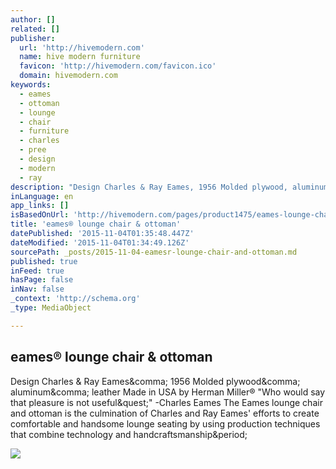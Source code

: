```yaml
---
author: []
related: []
publisher:
  url: 'http://hivemodern.com'
  name: hive modern furniture
  favicon: 'http://hivemodern.com/favicon.ico'
  domain: hivemodern.com
keywords:
  - eames
  - ottoman
  - lounge
  - chair
  - furniture
  - charles
  - pree
  - design
  - modern
  - ray
description: "Design Charles & Ray Eames, 1956 Molded plywood, aluminum, leather Made in USA by Herman Miller® \"Who would say that pleasure is not useful?\" -Charles Eames The Eames lounge chair and ottoman is the culmination of Charles and Ray Eames' efforts to create comfortable and handsome lounge seating by using production techniques that combine technology and handcraftsmanship."
inLanguage: en
app_links: []
isBasedOnUrl: 'http://hivemodern.com/pages/product1475/eames-lounge-chair-and-ottoman-herman-miller'
title: 'eames® lounge chair & ottoman'
datePublished: '2015-11-04T01:35:48.447Z'
dateModified: '2015-11-04T01:34:49.126Z'
sourcePath: _posts/2015-11-04-eamesr-lounge-chair-and-ottoman.md
published: true
inFeed: true
hasPage: false
inNav: false
_context: 'http://schema.org'
_type: MediaObject

---
```

<article style=""><h1>eames® lounge chair &amp; ottoman</h1><p>Design Charles &amp; Ray Eames&amp;comma; 1956 Molded plywood&amp;comma; aluminum&amp;comma; leather Made in USA by Herman Miller® "Who would say that pleasure is not useful&amp;quest;" -Charles Eames The Eames lounge chair and ottoman is the culmination of Charles and Ray Eames' efforts to create comfortable and handsome lounge seating by using production techniques that combine technology and handcraftsmanship&amp;period;</p><img src="http://hivemodern.com/public_resources/eames-lounge-chair-ottoman-charles-and-ray-eames-herman-miller-1.jpg" /></article>